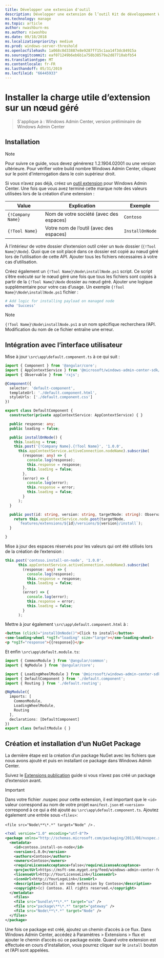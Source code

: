 ```yaml
---
title: Développer une extension d'outil
description: Développer une extension de l’outil Kit de développement Windows Admin Center (projet Honolulu)
ms.technology: manage
ms.topic: article
author: nwashburn-ms
ms.author: niwashbu
ms.date: 09/18/2018
ms.localizationpriority: medium
ms.prod: windows-server-threshold
ms.openlocfilehash: 1a068c0d33887e8e9287ff15c1aa14f3dc84915a
ms.sourcegitcommit: eaf071249b6eb6b1a758b38579a2d87710abfb54
ms.translationtype: MT
ms.contentlocale: fr-FR
ms.lasthandoff: 05/31/2019
ms.locfileid: "66445933"
---
```

# <a name="install-extension-payload-on-a-managed-node"></a>Installer la charge utile d’extension sur un nœud géré

>S'applique à : Windows Admin Center, version préliminaire de Windows Admin Center

## <a name="setup"></a>Installation
> [!NOTE]
> Pour suivre ce guide, vous devez générerez 1.2.1904.02001 ou une version ultérieure. Pour vérifier votre build nombre Windows Admin Center, cliquez sur le point d’interrogation dans le coin supérieur droit.

Si vous n’avez pas déjà, créez un [outil extension](../develop-tool.md) pour Windows Admin Center. Une fois que vous avez terminé cette marque note des valeurs utilisées lors de la création d’une extension :

| Value | Explication | Exemple |
| ----- | ----------- | ------- |
| ```{!Company Name}``` | Nom de votre société (avec des espaces) | ```Contoso``` |
| ```{!Tool Name}``` | Votre nom de l’outil (avec des espaces) | ```InstallOnNode``` |

À l’intérieur de votre dossier d’extension outil créer un ```Node``` dossier (```{!Tool Name}\Node```). Quoi que ce soit placé dans ce dossier est copié au nœud géré lors de l’utilisation de cette API. Ajouter tous les fichiers nécessaires à votre cas d’utilisation. 

Créez également un ```{!Tool Name}\Node\installNode.ps1``` script. Ce script s’être exécuté sur le nœud géré une fois que tous les fichiers sont copiés à partir de la ```{!Tool Name}\Node``` dossier au nœud géré. Ajouter une logique supplémentaire pour votre cas d’usage. Un exemple ```{!Tool Name}\Node\installNode.ps1``` fichier :

``` ps1
# Add logic for installing payload on managed node
echo 'Success'
```

> [!NOTE]
> ```{!Tool Name}\Node\installNode.ps1``` a un nom spécifique recherchera l’API. Modification du nom de ce fichier entraîne une erreur.


## <a name="integration-with-ui"></a>Intégration avec l’interface utilisateur

Mise à jour ```\src\app\default.component.ts``` à ce qui suit :

``` ts
import { Component } from '@angular/core';
import { AppContextService } from '@microsoft/windows-admin-center-sdk/angular';
import { Observable } from 'rxjs';

@Component({
  selector: 'default-component',
  templateUrl: './default.component.html',
  styleUrls: ['./default.component.css']
})

export class DefaultComponent {
  constructor(private appContextService: AppContextService) { }

  public response: any;
  public loading = false;

  public installOnNode() {
    this.loading = true;
    this.post('{!Company Name}.{!Tool Name}', '1.0.0',
      this.appContextService.activeConnection.nodeName).subscribe(
        (response: any) => {
          console.log(response);
          this.response = response;
          this.loading = false;
        },
        (error) => {
          console.log(error);
          this.response = error;
          this.loading = false;
        }
      );
  }

  public post(id: string, version: string, targetNode: string): Observable<any> {
    return this.appContextService.node.post(targetNode,
      `features/extensions/${id}/versions/${version}/install`);
  }

}
```
Mise à jour des espaces réservés pour les valeurs qui ont été utilisés lors de la création de l’extension :
``` ts
this.post('contoso.install-on-node', '1.0.0',
      this.appContextService.activeConnection.nodeName).subscribe(
        (response: any) => {
          console.log(response);
          this.response = response;
          this.loading = false;
        },
        (error) => {
          console.log(error);
          this.response = error;
          this.loading = false;
        }
      );
```

Mettre à jour également ```\src\app\default.component.html``` à :
``` html
<button (click)="installOnNode()">Click to install</button>
<sme-loading-wheel *ngIf="loading" size="large"></sme-loading-wheel>
<p *ngIf="response">{{response}}</p>
```
Et enfin ```\src\app\default.module.ts```:
``` ts
import { CommonModule } from '@angular/common';
import { NgModule } from '@angular/core';

import { LoadingWheelModule } from '@microsoft/windows-admin-center-sdk/angular';
import { DefaultComponent } from './default.component';
import { Routing } from './default.routing';

@NgModule({
  imports: [
    CommonModule,
    LoadingWheelModule,
    Routing
  ],
  declarations: [DefaultComponent]
})
export class DefaultModule { }

```

## <a name="creating-and-installing-a-nuget-package"></a>Création et installation d’un NuGet Package

La dernière étape est la création d’un package NuGet avec les fichiers que nous avons ajouté et puis en installant ce package dans Windows Admin Center.

Suivez le [Extensions publication](../publish-extensions.md) guide si vous n’avez pas créé un package d’extension avant. 
> [!IMPORTANT]
> Dans votre fichier .nuspec pour cette extension, il est important que le ```<id>``` valeur correspond au nom de votre projet ```manifest.json``` et ```<version>``` correspond à ce qui a été ajouté au ```\src\app\default.component.ts```. Ajoutez également une entrée sous ```<files>```: 
> 
> ```<file src="Node\**\*.*" target="Node" />``` .

``` xml
<?xml version="1.0" encoding="utf-8"?>
<package xmlns="http://schemas.microsoft.com/packaging/2011/08/nuspec.xsd">
  <metadata>
    <id>contoso.install-on-node</id>
    <version>1.0.0</version>
    <authors>Contoso</authors>
    <owners>Contoso</owners>
    <requireLicenseAcceptance>false</requireLicenseAcceptance>
    <projectUrl>https://msft-sme.myget.org/feed/windows-admin-center-feed/package/nuget/contoso.sme.install-on-node-extension</projectUrl>
    <licenseUrl>http://YourLicenseLink</licenseUrl>
    <iconUrl>http://YourLogoLink</iconUrl>
    <description>Install on node extension by Contoso</description>
    <copyright>(c) Contoso. All rights reserved.</copyright> 
  </metadata>
    <files>
    <file src="bundle\**\*.*" target="ux" />
    <file src="package\**\*.*" target="gateway" />
    <file src="Node\**\*.*" target="Node" />
  </files>
</package>
```

Une fois ce package est créé, ajoutez un chemin d’accès à ce flux. Dans Windows Admin Center, accédez à Paramètres > Extensions > flux et ajouter le chemin d’accès où ce package existe. Quand votre extension est effectuée en cours d’installation, vous pourrez cliquer sur le ```install``` bouton et l’API sont appelées.  